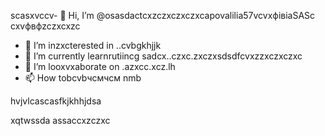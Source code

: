 scasxvccv- 👋 Hi, I’m @osasdactcxzczxczxczxcapovalilia57vcvxфівіaSASc cxvфвфzczxcxzc
- 👀 I’m inzxcterested in ..cvbgkhjjk
- 🌱 I’m currently learnrutiincg sadcx..czxc.zxczxsdsdfcvxzzxczxczxc
- 💞️ I’m looxvxaborate on .azxcc.xcz.lh
- 📫 How tobcvbчсмчсм nmb
<!---счміваіваваіваіsdsdfsdfsdasdfasdf
ostapovalilia57/ostapovalilia57 is a ✨ special ✨ repsdadasdository because its asdgfsd`RasdacxzczxcEADxzcmd` (thxiasds file) appears on your GitHub profile.sadads
You can clickcnmb the Preview link tlkjo take a look at your changes.
--->hvjvlcascasfkjkhhjdsa
xqtwssda
assaccxzczxc
